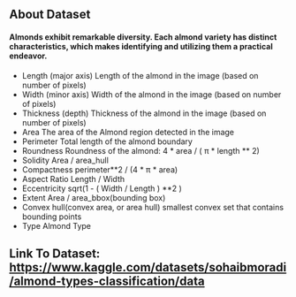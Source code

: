 
## About Dataset
#### Almonds exhibit remarkable diversity. Each almond variety has distinct characteristics, which makes identifying and utilizing them a practical endeavor.

- Length (major axis)	Length of the almond in the image (based on number of pixels)
- Width (minor axis)	Width of the almond in the image (based on number of pixels)
- Thickness (depth)	Thickness of the almond in the image (based on number of pixels)
- Area	The area of the Almond region detected in the image
- Perimeter	Total length of the almond boundary
- Roundness	Roundness of the almond: 4 * area / ( π * length ** 2)
- Solidity	Area / area_hull
- Compactness	perimeter**2 / (4 * π * area)
- Aspect Ratio	Length / Width
- Eccentricity	sqrt(1 - ( Width / Length ) **2 )
- Extent	Area / area_bbox(bounding box)
- Convex hull(convex area, or area hull)	smallest convex set that contains bounding points
- Type	Almond Type


## Link To Dataset: https://www.kaggle.com/datasets/sohaibmoradi/almond-types-classification/data